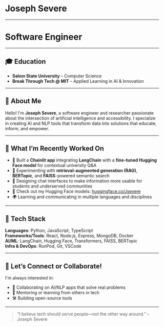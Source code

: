 # Joseph Severe 
---
# Software Engineer
---
## 🎓 Education  
- **Salem State University** – Computer Science  
- **Break Through Tech @ MIT** – Applied Learning in AI & Innovation  
---

## 🌟 About Me  

Hello! I'm **Joseph Severe**, a software engineer and researcher passionate about the intersection of artificial intelligence and accessibility. I specialize in creating AI and NLP tools that transform data into solutions that educate, inform, and empower.

---

## 🚀 What I’m Recently Worked On

- 🔗 Built a **Chainlit app** integrating **LangChain** with a **fine-tuned Hugging Face model** for contextual university Q&A  
- 🧠 Experimenting with **retrieval-augmented generation (RAG)**, **BERTopic**, and **FAISS**-powered semantic search  
- 🎯 Designing chat interfaces to make information more usable for students and underserved communities  
- 🤗 Check out my Hugging Face models: [huggingface.co/Jsevere](https://huggingface.co/Jsevere)  
- 🌍 Learning and communicating in multiple languages and disciplines  
---

## 🧰 Tech Stack  
**Languages**: Python, JavaScript, TypeScript  
**Frameworks/Tools**: React, Node.js, Express, MongoDB, Docker  
**AI/ML**: LangChain, Hugging Face, Transformers, FAISS, BERTopic  
**Infra & DevOps**: RunPod, Git, VSCode

---
## 🤝 Let’s Connect or Collaborate!

I'm always interested in:
- 🧠 Collaborating on AI/NLP apps that solve real problems  
- 💬 Mentoring or learning from others in tech  
- 🛠 Building open-source tools   
---

> “I believe tech should serve people—not the other way around.” – Joseph Severe
